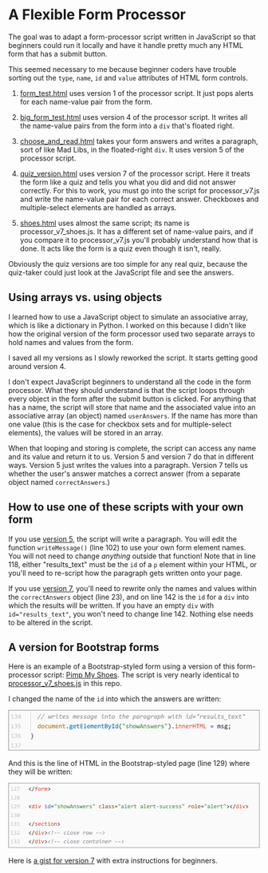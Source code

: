 # A Flexible Form Processor

The goal was to adapt a form-processor script written in JavaScript so that beginners could run it locally and have it handle pretty much any HTML form that has a submit button.

This seemed necessary to me because beginner coders have trouble sorting out the `type`, `name`, `id` and `value` attributes of HTML form controls.

1. [form_test.html](https://macloo.github.io/form-processor/form_test.html) uses version 1 of the processor script. It just pops alerts for each name-value pair from the form.

2. [big_form_test.html](https://macloo.github.io/form-processor/big_form_test.html) uses version 4 of the processor script. It writes all the name-value pairs from the form into a `div` that's floated right.

3. [choose_and_read.html](https://macloo.github.io/form-processor/choose_and_read.html) takes your form answers and writes a paragraph, sort of like Mad Libs, in the floated-right `div`. It uses version 5 of the processor script.

4. [quiz_version.html](https://macloo.github.io/form-processor/quiz_version.html) uses version 7 of the processor script. Here it treats the form like a quiz and tells you what you did and did not answer correctly. For this to work, you must go into the script for processor_v7.js and write the name-value pair for each correct answer. Checkboxes and multiple-select elements are handled as arrays.

5. [shoes.html](https://macloo.github.io/form-processor/shoes.html) uses almost the same script; its name is processor_v7_shoes.js. It has a different set of name-value pairs, and if you compare it to processor_v7.js you'll probably understand how that is done. It acts like the form is a quiz even though it isn't, really.

Obviously the quiz versions are too simple for any real quiz, because the quiz-taker could just look at the JavaScript file and see the answers.

## Using arrays vs. using objects

I learned how to use a JavaScript object to simulate an associative array, which is like a dictionary in Python. I worked on this because I didn't like how the original version of the form processor used two separate arrays to hold names and values from the form.

I saved all my versions as I slowly reworked the script. It starts getting good around version 4.

I don't expect JavaScript beginners to understand all the code in the form processor. What they should understand is that the script loops through every object in the form after the submit button is clicked. For anything that has a name, the script will store that name and the associated value into an associative array (an object) named `userAnswers`. If the name has more than one value (this is the case for checkbox sets and for multiple-select elements), the values will be stored in an array.

When that looping and storing is complete, the script can access any name and its value and return it to us. Version 5 and version 7 do that in different ways. Version 5 just writes the values into a paragraph. Version 7 tells us whether the user's answer matches a correct answer (from a separate object named `correctAnswers`.)

## How to use one of these scripts with your own form

If you use [version 5](js/processor_v5.js), the script will write a paragraph. You will edit the function `writeMessage()` (line 102) to use your own form element names. You will not need to change *anything* outside that function! Note that in line 118, either "results_text" must be the `id` of a `p` element within your HTML, or you'll need to re-script how the paragraph gets written onto your page.

If you use [version 7](js/processor_v7.js), you'll need to rewrite only the names and values within the `correctAnswers` object (line 23), and on line 142 is the `id` for a `div` into which the results will be written. If you have an empty `div` with `id="results_text"`, you won't need to change line 142. Nothing else needs to be altered in the script.

## A version for Bootstrap forms

Here is an example of a Bootstrap-styled form using a version of this form-processor script: [Pimp My Shoes](http://macloo.github.io/bootstrap-beginners/bootstrap_form_with_proc.html). The script is very nearly identical to [processor_v7_shoes.js](js/processor_v7_shoes.js) in this repo.

I changed the name of the `id` into which the answers are written:

![Screen capture: JavaScript code](images/script_img.png)

And this is the line of HTML in the Bootstrap-styled page (line 129) where they will be written:

![Screen capture: HTML code](images/html_img.png)

Here is [a gist for version 7](https://gist.github.com/macloo/c98cc4ab74ab824b806117f94234615c) with extra instructions for beginners.
